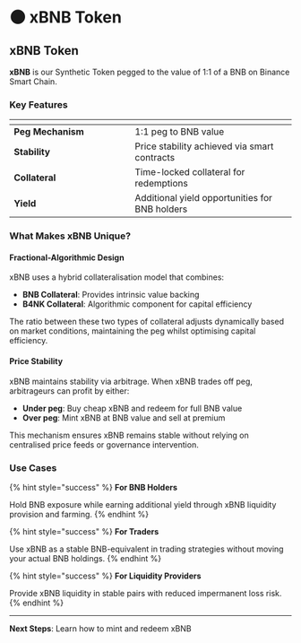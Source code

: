 # 🌑 xBNB Token

## xBNB Token

**xBNB** is our Synthetic Token pegged to the value of 1:1 of a BNB on Binance Smart Chain.

### Key Features

<table data-header-hidden><thead><tr><th width="200"></th><th></th></tr></thead><tbody><tr><td><strong>Peg Mechanism</strong></td><td>1:1 peg to BNB value</td></tr><tr><td><strong>Stability</strong></td><td>Price stability achieved via smart contracts</td></tr><tr><td><strong>Collateral</strong></td><td>Time-locked collateral for redemptions</td></tr><tr><td><strong>Yield</strong></td><td>Additional yield opportunities for BNB holders</td></tr></tbody></table>

### What Makes xBNB Unique?

#### Fractional-Algorithmic Design

xBNB uses a hybrid collateralisation model that combines:

* **BNB Collateral**: Provides intrinsic value backing
* **B4NK Collateral**: Algorithmic component for capital efficiency

The ratio between these two types of collateral adjusts dynamically based on market conditions, maintaining the peg whilst optimising capital efficiency.

#### Price Stability

xBNB maintains stability via arbitrage. When xBNB trades off peg, arbitrageurs can profit by either:

* **Under peg**: Buy cheap xBNB and redeem for full BNB value
* **Over peg**: Mint xBNB at BNB value and sell at premium

This mechanism ensures xBNB remains stable without relying on centralised price feeds or governance intervention.

### Use Cases

{% hint style="success" %}
**For BNB Holders**

Hold BNB exposure while earning additional yield through xBNB liquidity provision and farming.
{% endhint %}

{% hint style="success" %}
**For Traders**

Use xBNB as a stable BNB-equivalent in trading strategies without moving your actual BNB holdings.
{% endhint %}

{% hint style="success" %}
**For Liquidity Providers**

Provide xBNB liquidity in stable pairs with reduced impermanent loss risk.
{% endhint %}

***

**Next Steps**: Learn how to mint and redeem xBNB
